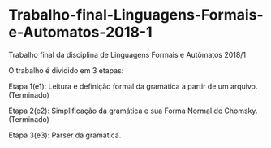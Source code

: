 # Trabalho-final-Linguagens-Formais-e-Automatos-2018-1
Trabalho final da disciplina de Linguagens Formais e Autômatos 2018/1

O trabalho é dividido em 3 etapas:

Etapa 1(e1): Leitura e definição formal da gramática a partir de um arquivo. (Terminado)

Etapa 2(e2): Simplificação da gramática e sua Forma Normal de Chomsky. (Terminado)

Etapa 3(e3): Parser da gramática.

